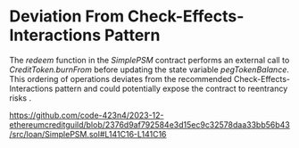 # Deviation From Check-Effects-Interactions Pattern

The _redeem_ function in the _SimplePSM_ contract performs an external call to _CreditToken.burnFrom_ before updating the state variable _pegTokenBalance_. This ordering of operations deviates from the recommended Check-Effects-Interactions pattern and could potentially expose the contract to reentrancy risks .

https://github.com/code-423n4/2023-12-ethereumcreditguild/blob/2376d9af792584e3d15ec9c32578daa33bb56b43/src/loan/SimplePSM.sol#L141C16-L141C16
